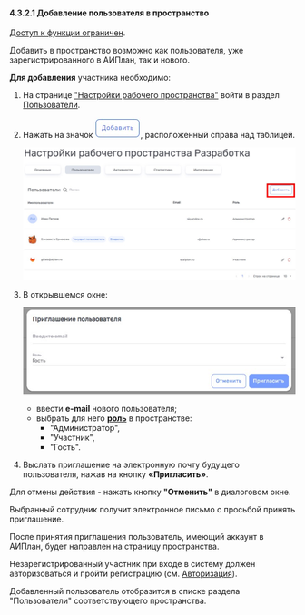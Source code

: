 #### 4.3.2.1 Добавление пользователя в пространство

[Доступ к функции ограничен](../../../9_roles_&_access/9.2_access.md).

Добавить в пространство возможно как пользователя, уже зарегистрированного в АИПлан, так и нового.  
  
**Для добавления** участника необходимо:

1. На странице ["Настройки рабочего пространства"](../4.3_settings.md) войти в раздел [Пользователи](4.3.2_members.md).
2. Нажать на значок ![добавить](/imgs/добавить.jpg), расположенный справа над таблицей.

   ![4.3.2.1-1](/imgs/4.3.2.1-1.jpg)

3. В открывшемся окне:

   ![4.3.2.1-2](/imgs/4.3.2.1-2.jpg)

   - ввести **e-mail** нового пользователя;  
   - выбрать для него [**роль**](../../../9_roles_&_access/9.1_roles.md) в пространстве:
     - "Администратор",  
     - "Участник",
     - "Гость".
4. Выслать приглашение на электронную почту будущего пользователя, нажав на кнопку **«Пригласить»**.  

Для отмены действия - нажать кнопку **"Отменить"** в диалоговом окне.  

Выбранный сотрудник получит электронное письмо с просьбой принять приглашение.  

После принятия приглашения пользователь, имеющий аккаунт в АИПлан, будет направлен на страницу пространства.

Незарегистрированный участник при входе в систему должен авторизоваться и пройти регистрацию (см. [Авторизация](../../../0_login/0_login.md)).  

Добавленный пользователь отобразится в списке раздела "Пользователи" соответствующего пространства.
